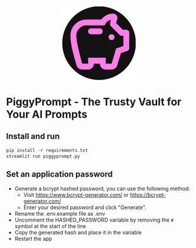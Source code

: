 <p align="center">
  <img width="200" src="https://github.com/CodeAtCode/piggyprompt/blob/main/static/logo.png">
</p>

# PiggyPrompt - The Trusty Vault for Your AI Prompts

## Install and run

```
pip install -r requirements.txt
streamlit run piggyprompt.py
```

## Set an application password

- Generate a bcrypt hashed password, you can use the following method:
  - Visit https://www.bcrypt-generator.com/ or https://bcrypt-generator.com/
  - Enter your desired password and click "Generate".
- Rename the .env.example file as .env
- Uncomment the HASHED_PASSWORD variable by removing the ```#``` symbol at the start of the line
- Copy the generated hash and place it in the variable
- Restart the app
